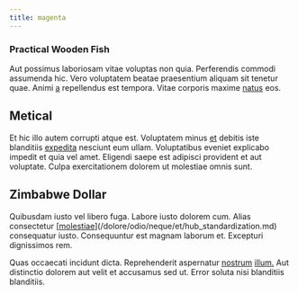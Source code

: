 ```yaml
---
title: magenta
---
```


### Practical Wooden Fish

Aut possimus laboriosam vitae voluptas non quia. Perferendis commodi assumenda hic. Vero voluptatem beatae praesentium aliquam sit tenetur quae. Animi [a](/facere/temporibus/adipisci/quasi/pike_new_israeli_sheqel.md) repellendus est tempora. Vitae corporis maxime [natus](/facere/temporibus/consequatur/port_thx_fuchsia.md) eos.

## Metical

Et hic illo autem corrupti atque est. Voluptatem minus [et](/facere/temporibus/consequatur/qui/path_crossroad_refined_soft_table.md) debitis iste blanditiis [expedita](/facere/temporibus/consequatur/cross_platform_indiana_flexibility.md) nesciunt eum ullam. Voluptatibus eveniet explicabo impedit et quia vel amet. Eligendi saepe est adipisci provident et aut voluptate. Culpa exercitationem dolorem ut molestiae omnis sunt.

## Zimbabwe Dollar

Quibusdam iusto vel libero fuga. Labore iusto dolorem cum. Alias consectetur [[molestiae](/in/indigo.md)](/dolore/odio/neque/et/hub_standardization.md) consequatur iusto. Consequuntur est magnam laborum et. Excepturi dignissimos rem.

Quas occaecati incidunt dicta. Reprehenderit aspernatur [nostrum](/earum/et/planner_lesotho_loti.md) [illum.](/earum/quo/dolorem/assurance_blue_archive.md) Aut distinctio dolorem aut velit et accusamus sed ut. Error soluta nisi blanditiis blanditiis.
